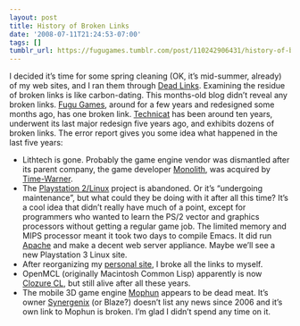 ```yaml
---
layout: post
title: History of Broken Links
date: '2008-07-11T21:24:53-07:00'
tags: []
tumblr_url: https://fugugames.tumblr.com/post/110242906431/history-of-broken-links
---
```

I decided it’s time for some spring cleaning (OK, it’s mid-summer, already) of my web sites, and I ran them through [Dead Links](http://dead-links.com/). Examining the residue of broken links is like carbon-dating. This months-old blog didn’t reveal any broken links. [Fugu Games](http://www.fugugames.com/), around for a few years and redesigned some months ago, has one broken link. [Technicat](http://www.technicat.com/) has been around ten years, underwent its last major redesign five years ago, and exhibits dozens of broken links. The error report gives you some idea what happened in the last five years:

- Lithtech is gone. Probably the game engine vendor was dismantled after its parent company, the game developer [Monolith](http://www.lith.com/), was acquired by [Time-Warner](http://www.warnerbros.com/).
- The [Playstation 2/Linux](http://playstation2-linux.com/) project is abandoned. Or it’s “undergoing maintenance”, but what could they be doing with it after all this time? It’s a cool idea that didn’t really have much of a point, except for programmers who wanted to learn the PS/2 vector and graphics processors without getting a regular game job. The limited memory and MIPS processor meant it took two days to compile Emacs. It did run [Apache](http://www.apache.org/) and make a decent web server appliance. Maybe we’ll see a new Playstation 3 Linux site.
- After reorganizing my [personal site](http://www.philipchu.com/), I broke all the links to myself.
- OpenMCL (originally Macintosh Common Lisp) apparently is now [Clozure CL](http://trac.clozure.com/openmcl), but still alive after all these years.
- The mobile 3D game engine [Mophun](http://en.wikipedia.org/wiki/Mophun) appears to be dead meat. It’s owner [Synergenix](http://www.synergenix.se/index.htm) (or Blaze?) doesn’t list any news since 2006 and it’s own link to Mophun is broken. I’m glad I didn’t spend any time on it.
